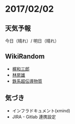 # 2017/02/02

## 天気予報

今日（晴れ）/ 明日（晴れ）

## WikiRandom

* [梶和三郎](https://ja.wikipedia.org/wiki/%E6%A2%B6%E5%92%8C%E4%B8%89%E9%83%8E)
* [林房雄](https://ja.wikipedia.org/wiki/%E6%9E%97%E6%88%BF%E9%9B%84)
* [鉄系超伝導物質](https://ja.wikipedia.org/wiki/%E9%89%84%E7%B3%BB%E8%B6%85%E4%BC%9D%E5%B0%8E%E7%89%A9%E8%B3%AA)

## 気づき

* インフラドキュメント(xmind)
* JIRA - Gitlab 連携設定
